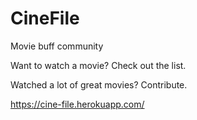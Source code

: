 # CineFile


Movie buff community


Want to watch a movie? Check out the list.


Watched a lot of great movies? Contribute.


https://cine-file.herokuapp.com/

